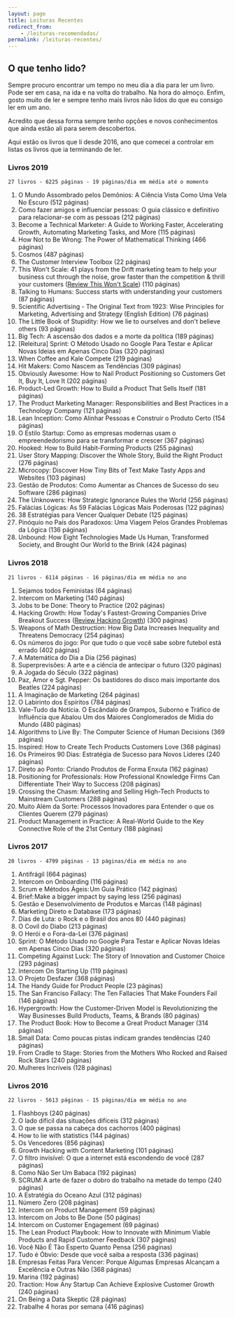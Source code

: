 ```yaml
---
layout: page
title: Leituras Recentes
redirect_from:
    - /leituras-recomendadas/
permalink: /leituras-recentes/
---
```


## O que tenho lido?

Sempre procuro encontrar um tempo no meu dia a dia para ler um livro. Pode ser em casa, na ida e na volta do trabalho. Na hora do almoço. Enfim, gosto muito de ler e sempre tenho mais livros não lidos do que eu consigo ler em um ano. 

Acredito que dessa forma sempre tenho opções e novos conhecimentos que ainda estão ali para serem descobertos.

Aqui estão os livros que li desde 2016, ano que comecei a controlar em listas os livros que ia terminando de ler.

### Livros 2019
```27 livros - 6225 páginas - 19 páginas/dia em média até o momento```
1. O Mundo Assombrado pelos Demônios: A Ciência Vista Como Uma Vela No Escuro (512 páginas)
2. Como fazer amigos e influenciar pessoas: O guia clássico e definitivo para relacionar-se com as pessoas (212 páginas)
3. Become a Technical Marketer: A Guide to Working Faster, Accelerating Growth, Automating Marketing Tasks, and More (115 páginas)
4. How Not to Be Wrong: The Power of Mathematical Thinking (466 páginas)
5. Cosmos (487 páginas)
6. The Customer Interview Toolbox (22 páginas)
7. This Won't Scale: 41 plays from the Drift marketing team to help your business cut through the noise, grow faster than the competition & thrill your customers ([Review This Won't Scale](/this-wont-scale/)) (110 páginas)
8. Talking to Humans: Success starts with understanding your customers (87 páginas)
9. Scientific Advertising - The Original Text from 1923: Wise Principles for Marketing, Advertising and Strategy (English Edition) (76 páginas)
10. The Little Book of Stupidity: How we lie to ourselves and don't believe others (93 páginas)
11. Big Tech: A ascensão dos dados e a morte da política (189 páginas)
12. [Releitura] Sprint: O Método Usado no Google Para Testar e Aplicar Novas Ideias em Apenas Cinco Dias (320 páginas)
13. When Coffee and Kale Compete (219 páginas)
14. Hit Makers: Como Nascem as Tendências (309 páginas)
15. Obviously Awesome: How to Nail Product Positioning so Customers Get It, Buy It, Love It (202 páginas)
16. Product-Led Growth: How to Build a Product That Sells Itself (181 páginas)
17. The Product Marketing Manager: Responsibilities and Best Practices in a Technology Company (121 páginas)
18. Lean Inception: Como Alinhar Pessoas e Construir o Produto Certo (154 páginas)
19. O Estilo Startup: Como as empresas modernas usam o empreendedorismo para se transformar e crescer (367 páginas)
20. Hooked: How to Build Habit-Forming Products (255 páginas)
21. User Story Mapping: Discover the Whole Story, Build the Right Product (276 páginas)
22. Microcopy: Discover How Tiny Bits of Text Make Tasty Apps and Websites (103 páginas)
23. Gestão de Produtos: Como Aumentar as Chances de Sucesso do seu Software (286 páginas)
24. The Unknowers: How Strategic Ignorance Rules the World (256 páginas)
25. Falácias Lógicas: As 59 Falácias Lógicas Mais Poderosas (122 páginas)
26. 38 Estratégias para Vencer Qualquer Debate (125 páginas)
27. Pinóquio no País dos Paradoxos: Uma Viagem Pelos Grandes Problemas da Lógica (136 páginas)
28. Unbound: How Eight Technologies Made Us Human, Transformed Society, and Brought Our World to the Brink (424 páginas)

### Livros 2018
```21 livros - 6114 páginas - 16 páginas/dia em média no ano```
1. Sejamos todos Feministas (64 páginas)
2. Intercom on Marketing (140 páginas)
3. Jobs to be Done: Theory to Practice (202 páginas)
4. Hacking Growth: How Today's Fastest-Growing Companies Drive Breakout Success ([Review Hacking Growth](https://www.felipebarbosa.me/hacking-growth/)) (300 páginas) 
5. Weapons of Math Destruction: How Big Data Increases Inequality and Threatens Democracy (254 páginas)
6. Os números do jogo: Por que tudo o que você sabe sobre futebol está errado (402 páginas)
7. A Matemática do Dia a Dia (256 páginas)
8. Superprevisões: A arte e a ciência de antecipar o futuro (320 páginas) 
9. A Jogada do Século (322 páginas)
10. Paz, Amor e Sgt. Pepper: Os bastidores do disco mais importante dos Beatles (224 páginas)
11. A Imaginação de Marketing (264 páginas)
12. O Labirinto dos Espíritos (784 páginas)
13. Vale-Tudo da Notícia. O Escândalo de Grampos, Suborno e Tráfico de Influência que Abalou Um dos Maiores Conglomerados de Mídia do Mundo (480 páginas)
14. Algorithms to Live By: The Computer Science of Human Decisions (369 páginas)
15. Inspired: How to Create Tech Products Customers Love (368 páginas)
16. Os Primeiros 90 Dias: Estratégia de Sucesso para Novos Líderes (240 páginas)
17. Direto ao Ponto: Criando Produtos de Forma Enxuta (162 páginas)
18. Positioning for Professionals: How Professional Knowledge Firms Can Differentiate Their Way to Success (208 páginas)
19. Crossing the Chasm: Marketing and Selling High-Tech Products to Mainstream Customers (288 páginas)
20. Muito Além da Sorte: Processos Inovadores para Entender o que os Clientes Querem (279 páginas)
21. Product Management in Practice: A Real-World Guide to the Key Connective Role of the 21st Century (188 páginas)

### Livros 2017
```20 livros - 4799 páginas - 13 páginas/dia em média no ano```
1. Antifrágil (664 páginas)
2. Intercom on Onboarding (116 páginas)
3. Scrum e Métodos Ágeis: Um Guia Prático (142 páginas)
4. Brief: Make a bigger impact by saying less (256 páginas)
5. Gestão e Desenvolvimento de Produtos e Marcas (148 páginas)
6. Marketing Direto e Database (173 páginas)
7. Dias de Luta: o Rock e o Brasil dos anos 80 (440 páginas)
8. O Covil do Diabo (213 páginas)
9. O Herói e o Fora-da-Lei (376 páginas)
10. Sprint: O Método Usado no Google Para Testar e Aplicar Novas Ideias em Apenas Cinco Dias (320 páginas)
11. Competing Against Luck: The Story of Innovation and Customer Choice (293 páginas)
12. Intercom On Starting Up (119 páginas)
13. O Projeto Desfazer (368 páginas)
14. The Handy Guide for Product People (23 páginas)
15. The San Franciso Fallacy: The Ten Fallacies That Make Founders Fail (146 páginas)
16. Hypergrowth: How the Customer-Driven Model is Revolutionizing the Way Businesses Build Products, Teams, & Brands (80 páginas)
17. The Product Book: How to Become a Great Product Manager (314 páginas)
18. Small Data: Como poucas pistas indicam grandes tendências (240 páginas)
19. From Cradle to Stage: Stories from the Mothers Who Rocked and Raised Rock Stars (240 páginas)
20. Mulheres Incríveis (128 páginas)

### Livros 2016 
```22 livros - 5613 páginas - 15 páginas/dia em média no ano```
1. Flashboys (240 páginas)
2. O lado difícil das situações difíceis (312 páginas) 
3. O que se passa na cabeça dos cachorros (400 páginas)
4. How to lie with statistics (144 páginas)
5. Os Vencedores (856 páginas)
6. Growth Hacking with Content Marketing (101 páginas)
7. O filtro invisível: O que a internet está escondendo de você (287 páginas)
8. Como Não Ser Um Babaca (192 páginas)
9. SCRUM: A arte de fazer o dobro do trabalho na metade do tempo (240 páginas)
10. A Estratégia do Oceano Azul (312 páginas)
11. Número Zero (208 páginas)
12. Intercom on Product Management (59 páginas)
13. Intercom on Jobs to Be Done (50 páginas)
14. Intercom on Customer Engagement (69 páginas)
15. The Lean Product Playbook: How to Innovate with Minimum Viable Products and Rapid Customer Feedback (307 páginas)
16. Você Não É Tão Esperto Quanto Pensa (256 páginas)
17. Tudo é Óbvio: Desde que você saiba a resposta (336 páginas)
18. Empresas Feitas Para Vencer: Porque Algumas Empresas Alcançam a Excelência e Outras Não (368 páginas)
19. Marina (192 páginas)
20. Traction: How Any Startup Can Achieve Explosive Customer Growth (240 páginas)
21. On Being a Data Skeptic (28 páginas)
22. Trabalhe 4 horas por semana (416 páginas)
